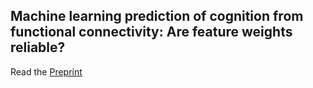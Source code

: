 ## Machine learning prediction of cognition from functional connectivity: Are feature weights reliable?
Read the [Preprint](https://www.biorxiv.org/content/10.1101/2021.05.27.446059v1)
